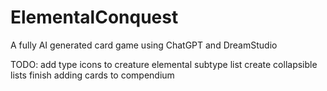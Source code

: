 # ElementalConquest
A fully AI generated card game using ChatGPT and DreamStudio

TODO: 
  add type icons to creature elemental subtype list
  create collapsible lists
  finish adding cards to compendium
  

